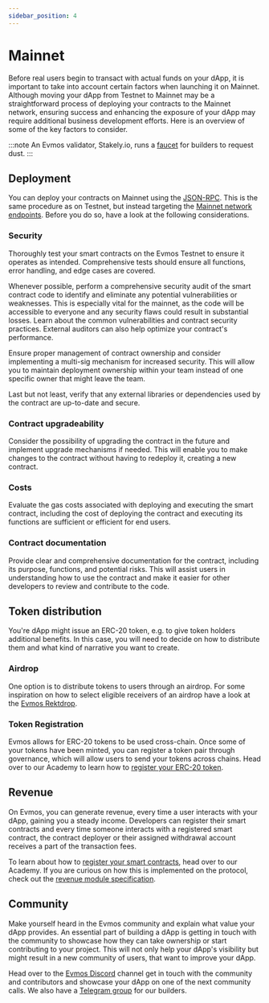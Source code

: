 ```yaml
---
sidebar_position: 4
---
```


# Mainnet

Before real users begin to transact with actual funds on your dApp, it is important to take into account certain factors
when launching it on Mainnet. Although moving your dApp from Testnet to Mainnet may be a straightforward process of
deploying your contracts to the Mainnet network, ensuring success and enhancing the exposure of your dApp may require
additional business development efforts. Here is an overview of some of the key factors to consider.

:::note
An Evmos validator, Stakely.io, runs a [faucet](https://stakely.io/en/faucet/evmos-evm) for builders to request dust.
:::

## Deployment

You can deploy your contracts on Mainnet using the [JSON-RPC](../develop/build-a-dApp/build-smart-contracts#deploy-with-ethereum-json-rpc).
This is the same procedure as on Testnet, but instead targeting the [Mainnet network endpoints](./../develop/api/networks).
Before you do so, have a look at the following considerations.

### Security

Thoroughly test your smart contracts on the Evmos Testnet to ensure it operates as intended. Comprehensive tests should
ensure all functions, error handling, and edge cases are covered.

Whenever possible, perform a comprehensive security audit of the smart contract code to identify and eliminate any
potential vulnerabilities or weaknesses. This is especially vital for the mainnet, as the code will be accessible to
everyone and any security flaws could result in substantial losses. Learn about the common vulnerabilities and contract
security practices. External auditors can also help optimize your contract's performance.

Ensure proper management of contract ownership and consider implementing a multi-sig mechanism for increased security.
This will allow you to maintain deployment ownership within your team instead of one specific owner that might leave the
team.

Last but not least, verify that any external libraries or dependencies used by the contract are up-to-date and secure.

### Contract upgradeability

Consider the possibility of upgrading the contract in the future and implement upgrade mechanisms if needed. This will
enable you to make changes to the contract without having to redeploy it, creating a new contract.

### Costs

Evaluate the gas costs associated with deploying and executing the smart contract, including the cost of deploying the
contract and executing its functions are sufficient or efficient for end users.

### Contract documentation

Provide clear and comprehensive documentation for the contract, including its purpose, functions, and potential risks.
This will assist users in understanding how to use the contract and make it easier for other developers to review and
contribute to the code.

## Token distribution

You're dApp might issue an ERC-20 token, e.g. to give token holders additional benefits. In this case, you will need to
decide on how to distribute them and what kind of narrative you want to create.

### Airdrop

One option is to distribute tokens to users through an airdrop. For some inspiration on how to select
eligible receivers of an airdrop have a look at the [Evmos Rektdrop](https://medium.com/evmos/the-evmos-rektdrop-abbe931ba823).

### Token Registration

Evmos allows for ERC-20 tokens to be used cross-chain. Once some of your tokens have been minted, you can register a token
pair through governance, which will allow users to send your tokens across chains. Head over to our Academy to learn how
to [register your ERC-20 token](https://academy.evmos.org/developers/guides/erc20-registration).

## Revenue

On Evmos, you can generate revenue, every time a user interacts with your dApp,
gaining you a steady income.
Developers can register their smart contracts
and every time someone interacts with a registered smart contract,
the contract deployer
or their assigned withdrawal account receives a part of the transaction fees.

To learn about how to [register your smart contracts](https://academy.evmos.org/developers/guides/incentives-registration),
head over to our Academy.
If you are curious on how this is implemented on the protocol,
check out the [revenue module specification](../protocol/modules/revenue).

## Community

Make yourself heard in the Evmos community and explain what value your dApp provides.
An essential part of building a dApp is getting in touch with the community to showcase how they can take ownership or
start contributing to your project. This will not only help your dApp's visibility but might result in a new community
of users, that want to improve your dApp.

Head over to the [Evmos Discord](https://discord.gg/evmos) channel get in touch with the community and contributors and
showcase your dApp on one of the next community calls. We also have a [Telegram group](https://t.me/EvmosBuilders) for
our builders.
